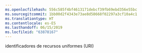 ```yaml
---
ms.openlocfilehash: 556c585f4bf4613171debcf39fb69ebd356e55bc
ms.sourcegitcommit: 1bb00d2f4343e73ae8d58668f02297a3cf10a4c1
ms.translationtype: HT
ms.contentlocale: es-ES
ms.lasthandoff: 06/15/2019
ms.locfileid: "63878167"
---
```

identificadores de recursos uniformes (URI)
